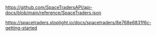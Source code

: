 https://github.com/SpaceTradersAPI/api-docs/blob/main/reference/SpaceTraders.json

https://spacetraders.stoplight.io/docs/spacetraders/8e768e6831f6c-getting-started
